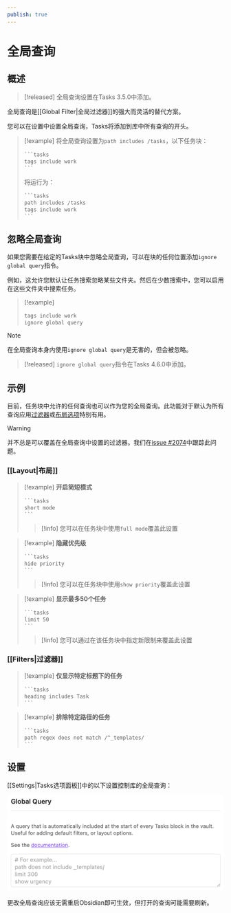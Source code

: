 ```yaml
---
publish: true
---
```


# 全局查询

## 概述

> [!released]
全局查询设置在Tasks 3.5.0中添加。

全局查询是[[Global Filter|全局过滤器]]的强大而灵活的替代方案。

您可以在设置中设置全局查询，Tasks将添加到库中所有查询的开头。

> [!example]
> 将全局查询设置为`path includes /tasks`，以下任务块：
>
> ````text
> ```tasks
> tags include work
> ```
> ````
>
> 将运行为：
>
> ````text
> ```tasks
> path includes /tasks
> tags include work
> ```
> ````

## 忽略全局查询

如果您需要在给定的Tasks块中忽略全局查询，可以在块的任何位置添加`ignore global query`指令。

例如，这允许您默认让任务搜索忽略某些文件夹。然后在少数搜索中，您可以启用在这些文件夹中搜索任务。

> [!example]
>
> ```text
> tags include work
> ignore global query
> ```

> [!note]
> 在全局查询本身内使用`ignore global query`是无害的，但会被忽略。

> [!released]
`ignore global query`指令在Tasks 4.6.0中添加。

## 示例

目前，任务块中允许的任何查询也可以作为您的全局查询。此功能对于默认为所有查询应用[过滤器](Filters)或[布局选项](Layout)特别有用。

> [!warning]
> 并不总是可以覆盖在全局查询中设置的过滤器。我们在[issue #2074](https://github.com/obsidian-tasks-group/obsidian-tasks/issues/2074)中跟踪此问题。

### [[Layout|布局]]

> [!example]
> **开启简短模式**
>
> ````text
> ```tasks
> short mode
> ```
> ````
>
> > [!info]
> > 您可以在任务块中使用`full mode`覆盖此设置

> [!example]
> **隐藏优先级**
>
> ````text
> ```tasks
> hide priority
> ```
> ````
>
> > [!info]
> > 您可以在任务块中使用`show priority`覆盖此设置

> [!example]
> **显示最多50个任务**
>
>
> ````text
> ```tasks
> limit 50
> ```
> ````
>
> > [!info]
> > 您可以通过在该任务块中指定新限制来覆盖此设置

### [[Filters|过滤器]]

> [!example]
> **仅显示特定标题下的任务**
>
> ````text
> ```tasks
> heading includes Task
> ```
> ````

> [!example]
> **排除特定路径的任务**
>
> ````text
> ```tasks
> path regex does not match /^_templates/
> ```
> ````

## 设置

[[Settings|Tasks选项面板]]中的以下设置控制库的全局查询：

![Image of the settings options for the global query, showing the default settings.](../images/settings-global-query.png)

更改全局查询应该无需重启Obsidian即可生效，但打开的查询可能需要刷新。
